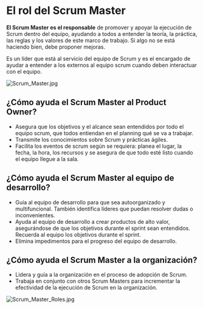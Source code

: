 ﻿# El rol del Scrum Master

**El Scrum Master es el responsable**  de promover y apoyar la ejecución de Scrum dentro del equipo, ayudando a todos a entender la teoría, la práctica, las reglas y los valores de este marco de trabajo. Si algo no se está haciendo bien, debe proponer mejoras.

Es un líder que está al servicio del equipo de Scrum y es el encargado de ayudar a entender a los externos al equipo scrum cuando deben interactuar con el equipo.

![Scrum_Master.jpg](https://static.platzi.com/media/user_upload/Scrum_Master-907f942e-016b-4ee2-9990-bb97e3e2f519.jpg)

## **¿Cómo ayuda el Scrum Master al Product Owner?**

-   Asegura que los objetivos y el alcance sean entendidos por todo el equipo scrum, que todos entiendan en el planning qué se va a trabajar.
-   Transmite los conocimientos sobre Scrum y prácticas ágiles.
-   Facilita los eventos de scrum según se requiera: planea el lugar, la fecha, la hora, los recursos y se asegura de que todo esté listo cuando el equipo llegue a la sala.

## **¿Cómo ayuda el Scrum Master al equipo de desarrollo?**

-   Guía al equipo de desarrollo para que sea autoorganizado y multifuncional. También identifica líderes que puedan resolver dudas o inconvenientes.
-   Ayuda al equipo de desarrollo a crear productos de alto valor, asegurándose de que los objetivos durante el sprint sean entendidos. Recuerda al equipo los objetivos durante el sprint.
-   Elimina impedimentos para el progreso del equipo de desarrollo.

## **¿Cómo ayuda el Scrum Master a la organización?**

-   Lidera y guía a la organización en el proceso de adopción de Scrum.
-   Trabaja en conjunto con otros Scrum Masters para incrementar la efectividad de la ejecución de Scrum en la organización.

![Scrum_Master_Roles.jpg](https://static.platzi.com/media/user_upload/Scrum_Master2-8e96c236-9f62-4baa-863b-e9e3e03b528a.jpg)
